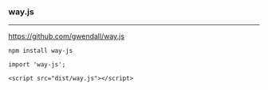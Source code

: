 ### way.js
---
https://github.com/gwendall/way.js

```
npm install way-js
```

```
import 'way-js';
```

```
<script src="dist/way.js"></script>
```

